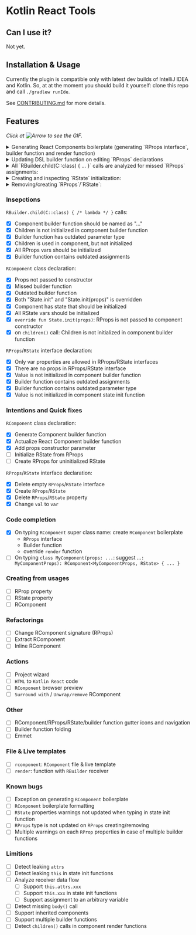 # Kotlin React Tools

## Can I use it?

Not yet.

## Installation & Usage

Currently the plugin is compatible only with latest dev builds of IntelliJ IDEA and Kotlin.
So, at at the moment you should build it yourself: clone this repo and call `./gradlew runIde`.

See [CONTRIBUTING.md] for more details.

## Features

_Click at ![Arrow](https://user-images.githubusercontent.com/2010355/37763367-e4e0068e-2dcf-11e8-8879-c215c6403662.png) to see the GIF._ 

<details><summary>Generating React Components boilerplate (generating `RProps interface`, builder function and render function)</summary>
<p>

![creating component](https://user-images.githubusercontent.com/2010355/37760359-7c69eb04-2dc7-11e8-942b-805757919720.gif)

</p>
</details>

<details><summary>Updating DSL builder function on editing `RProps` declarations</summary>
<p>

Plugin gracefully updates DSL builder function regardless of changes: adding, renaming and changing type.
Properties order are preserved.
Even arbitrary builder function code supported.

![editing-rprops](https://user-images.githubusercontent.com/2010355/37764337-7ddcd9fa-2dd2-11e8-8643-7b6528d6d709.gif)

</p>
</details>

<details><summary>All `RBuilder.child(C::class) { ... }` calls are analyzed for missed `RProps` assignments:</summary>
<p>

![2018-03-22 12 35 10](https://user-images.githubusercontent.com/2010355/37762505-85d02d06-2dcd-11e8-85b9-eaa297abf83b.png)

</p>
</details>

<details><summary>Creating and inspecting `RState` initialization:</summary>
<p>

![04-creating-rstate](https://user-images.githubusercontent.com/2010355/37762608-db0a2308-2dcd-11e8-9f46-7b79ebc1f877.gif)

</p>
</details>

<details><summary>Removing/creating `RProps`/`RState`:</summary>
<p>

![05-remove-create-rprops-rstate](https://user-images.githubusercontent.com/2010355/37762669-1462779a-2dce-11e8-8f4d-66134d57b1ce.gif)

</p>
</details>

### Insepctions

`RBuilder.child(C::class) { /* lambda */ }` calls:
 - [x] Component builder function should be named as "..."
 - [x] Children is not initialized in component builder function
 - [x] Builder function has outdated parameter type
 - [x] Children is used in component, but not initialized
 - [x] All RProps vars should be initialized 
 - [x] Builder function contains outdated assignments

`RComponent` class declaration:
 - [x] Props not passed to constructor
 - [x] Missed builder function
 - [x] Outdated builder function
 - [x] Both "State.init" and "State.init(props)" is overridden
 - [x] Component has state that should be initialized
 - [x] All RState vars should be initialized
 - [x] `override fun State.init(props)`: RProps is not passed to component constructor
 - [x] on `children()` call: Children is not initialized in component builder function

`RProps`/`RState` interface declaration:
 - [x] Only var properties are allowed in RProps/RState interfaces
 - [x] There are no props in RProps/RState interface
 - [x] Value is not initialized in component builder function
 - [x] Builder function contains outdated assignments
 - [x] Builder function contains outdated parameter type 
 - [x] Value is not initialized in component state init function

### Intentions and Quick fixes

`RComponent` class declaration:
 - [x] Generate Component builder function
 - [x] Actualize React Component builder function
 - [x] Add props constructor parameter
 - [ ] Initialize RState from RProps
 - [ ] Create RProps for uninitialized RState 

`RProps`/`RState` interface declaration:
 - [x] Delete empty `RProps`/`RState` interface
 - [x] Create `RProps`/`RState`
 - [x] Delete `RProps`/`RState` property
 - [x] Change `val` to `var`

### Code completion

 - [x] On typing `RComponent` super class name: create `RComponent` boilerplate
 	- `RProps` interface
 	- Builder function
 	- override `render` function
 - [ ] On typing `class MyComponent(props: ...`: suggest ...`: MyComponentProps): RComponent<MyComponentProps, RState> { ... }`

### Creating from usages

 - [ ] RProp property
 - [ ] RState property
 - [ ] RComponent

### Refactorings

 - [ ] Change RComponent signature (RProps)
 - [ ] Extract RComponent
 - [ ] Inline RComponent

### Actions
 
 - [ ] Project wizard
 - [ ] `HTML` to `Kotlin React` code
 - [ ] `RComponent` browser preview
 - [ ] `Surround with` / `Unwrap/remove` RComponent
 
### Other  

 - [ ] RComponent/RProps/RState/builder function gutter icons and navigation
 - [ ] Builder function folding
 - [ ] Emmet 

### File & Live templates

 - [ ] `rcomponent`: `RComponent` file & live template
 - [ ] `render`: function with `RBuilder` receiver
 
### Known bugs

 - [ ] Exception on generating `RComponent` boilerplate
 - [ ] `RComponent` boilerplate formatting
 - [ ] `RState` properties warnings not updated when typing in state init function
 - [ ] `RProps` type is not updated on `RProps` creating/removing
 - [ ] Multiple warnings on each `RProp` properties in case of multiple builder functions
 
### Limitions
 
 - [ ] Detect leaking `attrs`
 - [ ] Detect leaking `this` in state init functions
 - [ ] Analyze receiver data flow
    - [ ] Support `this.attrs.xxx`
    - [ ] Support `this.xxx` in state init functions
    - [ ] Support assignment to an arbitrary variable
 - [ ] Detect missing `body()` call
 - [ ] Support inherited components
 - [ ] Support multiple builder functions
 - [ ] Detect `children()` calls in component render functions
    
[CONTRIBUTING.md]: CONTRIBUTING.md